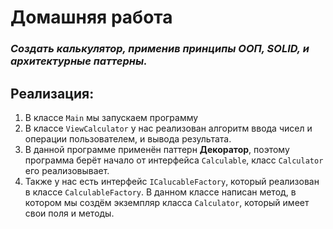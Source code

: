 # Домашняя работа
### ***Создать калькулятор, применив принципы ООП, SOLID, и архитектурные паттерны.***
## Реализация:
1) В классе `Main` мы запускаем программу
2) В классе `ViewCalculator` у нас реализован алгоритм ввода чисел и операции пользователем, и вывода результата.
3) В данной программе применён паттерн **Декоратор**, поэтому программа берёт начало от интерфейса `Calculable`, класс `Calculator` его реализовывает.
4) Также у нас есть интерфейс `ICalucableFactory`, который реализован в классе `CalculableFactory`. В данном классе написан метод, в котором мы создём экземпляр класса `Calculator`, который имеет свои поля и методы.